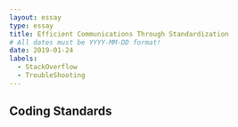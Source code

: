 ```yaml
---
layout: essay
type: essay
title: Efficient Communications Through Standardization
# All dates must be YYYY-MM-DD format!
date: 2019-01-24
labels:
  - StackOverflow
  - TroubleShooting
---
```


## Coding Standards
